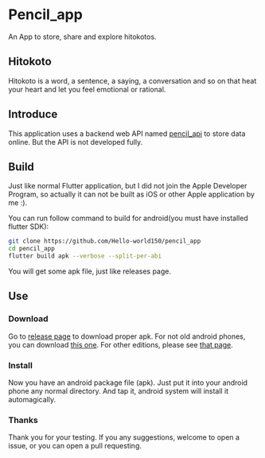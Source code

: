 # Pencil_app

An App to store, share and explore hitokotos.

## Hitokoto

Hitokoto is a word, a sentence, a saying, a conversation and so on that heat your heart and let you feel emotional or rational.

## Introduce

This application uses a backend web API named [pencil_api](https://github.com/Hello-world150/pencil_api) to store data online. 
But the API is not developed fully.

## Build

Just like normal Flutter application, but I did not join the Apple Developer Program, 
so actually it can not be built as iOS or other Apple application by me :).

You can run follow command to build for android(you must have installed flutter SDK):
```bash
git clone https://github.com/Hello-world150/pencil_app
cd pencil_app
flutter build apk --verbose --split-per-abi
```

You will get some apk file, just like releases page.

## Use

### Download
Go to [release page](https://github.com/Hello-world150/pencil_app/releases/latest) to download proper apk. 
For not old android phones, you can download [this one](https://github.com/Hello-world150/pencil_app/releases/download/v1.0.1/app-arm64-v8a-release.apk). 
For other editions, please see [that page](https://github.com/Hello-world150/pencil_app/releases/latest).

### Install
Now you have an android package file (apk). Just put it into your android phone any normal directory. And tap it, android system will install it automagically.

### Thanks
Thank you for your testing. If you any suggestions, welcome to open a issue, or you can open a pull requesting. 
